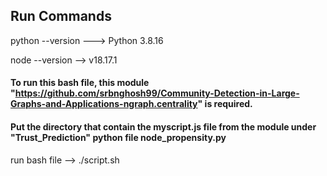 ## Run Commands

python --version ---> Python 3.8.16

node --version --> v18.17.1


#### To run this bash file, this module "https://github.com/srbnghosh99/Community-Detection-in-Large-Graphs-and-Applications-ngraph.centrality" is required.
#### Put the directory that contain the myscript.js file from the module under "Trust_Prediction" python file node_propensity.py

run bash file -->   ./script.sh
